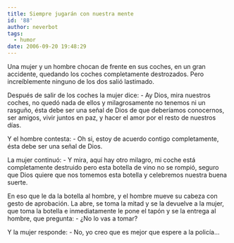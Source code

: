 ```yaml
---
title: Siempre jugarán con nuestra mente
id: '88'
author: neverbot
tags:
  - humor
date: 2006-09-20 19:48:29
---
```


Una mujer y un hombre chocan de frente en sus coches, en un gran accidente, quedando los coches completamente destrozados. Pero increíblemente ninguno de los dos salió lastimado.

Después de salir de los coches la mujer dice: - Ay Dios, mira nuestros coches, no quedó nada de ellos y milagrosamente no tenemos ni un rasguño, ésta debe ser una señal de Dios de que deberíamos conocernos, ser amigos, vivir juntos en paz, y hacer el amor por el resto de nuestros días.

Y el hombre contesta: - Oh si, estoy de acuerdo contigo completamente, ésta debe ser una señal de Dios.

La mujer continuó: - Y mira, aquí hay otro milagro, mi coche está completamente destruido pero esta botella de vino no se rompió, seguro que Dios quiere que nos tomemos esta botella y celebremos nuestra buena suerte.

En eso que le da la botella al hombre, y el hombre mueve su cabeza con gesto de aprobación. La abre, se toma la mitad y se la devuelve a la mujer, que toma la botella e inmediatamente le pone el tapón y se la entrega al hombre, que pregunta: - ¿No lo vas a tomar?

Y la mujer responde: - No, yo creo que es mejor que espere a la policía...
